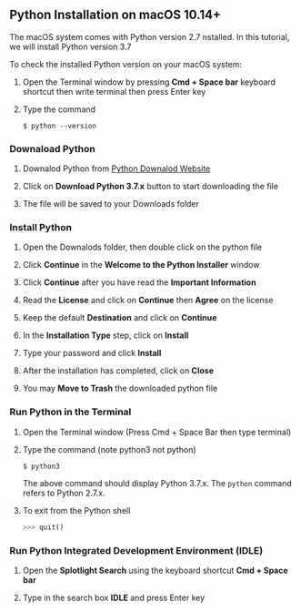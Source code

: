 ## Python Installation on macOS 10.14+

The macOS system comes with Python version 2.7 nstalled. In this tutorial, we will install Python version 3.7

To check the installed Python version on your macOS system:

1. Open the Terminal window by pressing **Cmd + Space bar** keyboard shortcut then write terminal then press Enter key

2. Type the command
    ```
    $ python --version
    ```

### Downaload Python
1. Downalod Python from [Python Downalod Website](https://www.python.org/downloads/)  

2. Click on **Download Python 3.7.x** button to start downloading the file

3. The file will be saved to your Downloads folder

### Install Python
1. Open the Downalods folder, then double click on the python file 

2. Click **Continue** in the **Welcome to the Python Installer** window

3. Click **Continue** after you have read the **Important Information**

4. Read the **License** and click on **Continue** then **Agree** on the license

5. Keep the default **Destination** and click on **Continue**

6. In the **Installation Type** step, click on **Install**

7. Type your password and click **Install**

8. After the installation has completed, click on **Close**

9. You may **Move to Trash** the downloaded python file

### Run Python in the Terminal
1. Open the Terminal window (Press Cmd + Space Bar then type terminal)

2. Type the command (note python3 not python)
    ```
    $ python3
    ```
    The above command should display Python 3.7.x. The `python` command refers to Python 2.7.x.
 3. To exit from the Python shell
     ```python
     >>> quit()
     ```

### Run Python Integrated Development Environment (IDLE)

1. Open the **Splotlight Search** using the keyboard shortcut **Cmd + Space bar**

2. Type in the search box **IDLE** and press Enter key
